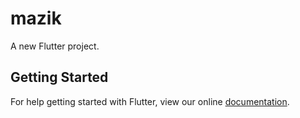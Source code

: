 # mazik

A new Flutter project.

## Getting Started

For help getting started with Flutter, view our online
[documentation](https://flutter.io/).
